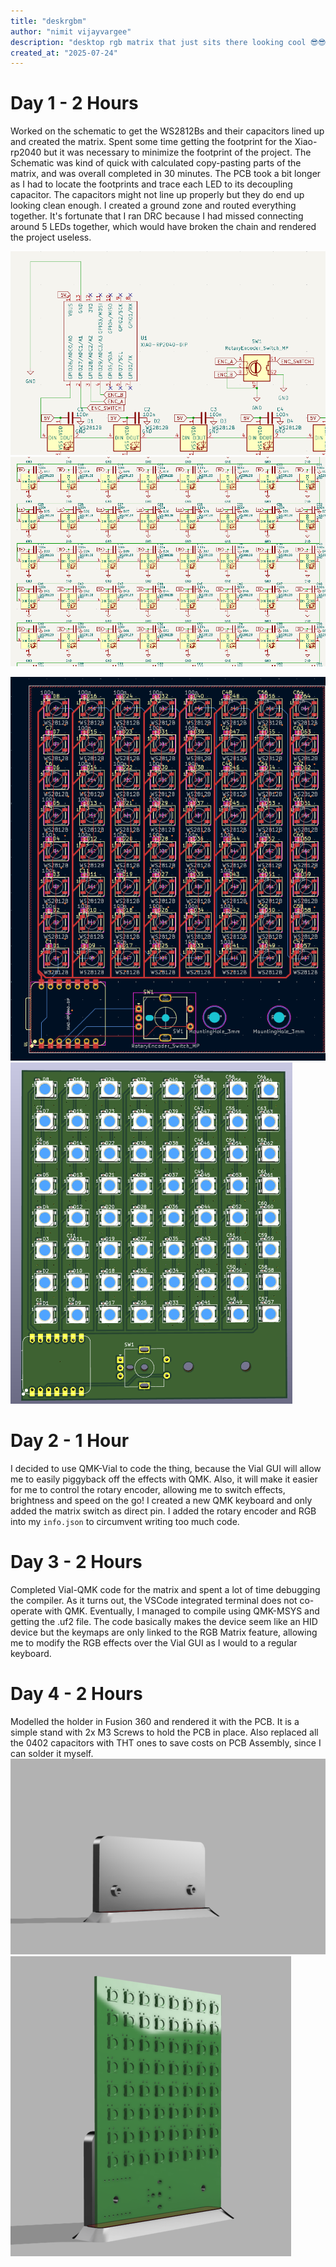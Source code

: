 ```yaml
---
title: "deskrgbm"
author: "nimit vijayvargee"
description: "desktop rgb matrix that just sits there looking cool 😎😎"
created_at: "2025-07-24"
---
```

# Day 1 - 2 Hours
Worked on the schematic to get the WS2812Bs and their capacitors lined up and created the matrix. Spent some time getting the footprint for the Xiao-rp2040 but it was necessary to minimize the footprint of the project. The Schematic was kind of quick with calculated copy-pasting parts of the matrix, and was overall completed in 30 minutes.
The PCB took a bit longer as I had to locate the footprints and trace each LED to its decoupling capacitor. The capacitors might not line up properly but they do end up looking clean enough. I created a ground zone and routed everything together. It's fortunate that I ran DRC because I had missed connecting around 5 LEDs together, which would have broken the chain and rendered the project useless.

![schem1](assets/schem1.png)
![schem2](assets/schem2.png)

![pcb1](assets/pcb1.png)
![pcb2](assets/pcb2.png)

# Day 2 - 1 Hour
I decided to use QMK-Vial to code the thing, because the Vial GUI will allow me to easily piggyback off the effects with QMK. Also, it will make it easier for me to control the rotary encoder, allowing me to switch effects, brightness and speed on the go!
I created a new QMK keyboard and only added the matrix switch as direct pin. I added the rotary encoder and RGB into my `info.json` to circumvent writing too much code.

# Day 3 - 2 Hours
Completed Vial-QMK code for the matrix and spent a lot of time debugging the compiler. As it turns out, the VSCode integrated terminal does not co-operate with QMK. Eventually, I managed to compile using QMK-MSYS and getting the .uf2 file. The code basically makes the device seem like an HID device but the keymaps are only linked to the RGB Matrix feature, allowing me to modify the RGB effects over the Vial GUI as I would to a regular keyboard.

# Day 4 - 2 Hours
Modelled the holder in Fusion 360 and rendered it with the PCB. It is a simple stand with 2x M3 Screws to hold the PCB in place. Also replaced all the 0402 capacitors with THT ones to save costs on PCB Assembly, since I can solder it myself.
![render holder](assets/render_holder.png)
![render holder and pcb](assets/render_together.png)

